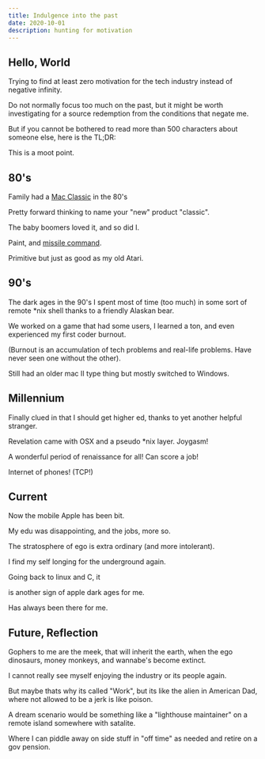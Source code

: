 ```yaml
---
title: Indulgence into the past
date: 2020-10-01
description: hunting for motivation
---
```


## Hello, World

Trying to find at least zero motivation for the tech industry instead of negative infinity.

Do not normally focus too much on the past, but it might be worth investigating for a source redemption from the conditions that negate me.

But if you cannot be bothered to read more than 500 characters about someone else, here is the TL;DR:

This is a moot point.

## 80's

Family had a [Mac Classic](https://images.app.goo.gl/2tfgqmqPSdWz53RZ9) in the 80's

Pretty forward thinking to name your "new" product "classic".

The baby boomers loved it, and so did I.

Paint, and [missile command](https://youtu.be/QIxGW4Ns1UI).

Primitive but just as good as my old Atari.

## 90's

The dark ages in the 90's I spent most of time (too much) in some sort of remote *nix shell thanks to a friendly Alaskan bear.

We worked on a game that had some users, I learned a ton, and even experienced my first coder burnout.

(Burnout is an accumulation of tech problems and real-life problems.  Have never seen one without the other).

Still had an older mac II type thing but mostly switched to Windows.

## Millennium

Finally clued in that I should get higher ed, thanks to yet another helpful stranger.

Revelation came with OSX and a pseudo *nix layer.  Joygasm!

A wonderful period of renaissance for all!  Can score a job!

Internet of phones! (TCP!)

## Current

Now the mobile Apple has been bit.

My edu was disappointing, and the jobs, more so.

The stratosphere of ego is extra ordinary (and more intolerant).

I find my self longing for the underground again.

Going back to linux and C, it

is another sign of apple dark ages for me.

Has always been there for me.

## Future, Reflection

Gophers to me are the meek, that will inherit the earth, when the ego dinosaurs, money monkeys, and wannabe's become extinct.

I cannot really see myself enjoying the industry or its people again.

But maybe thats why its called "Work", but its like the alien in American Dad, where not allowed to be a jerk is like poison.

A dream scenario would be something like a "lighthouse maintainer" on a remote island somewhere with satalite.

Where I can piddle away on side stuff in "off time" as needed and retire on a gov pension.


